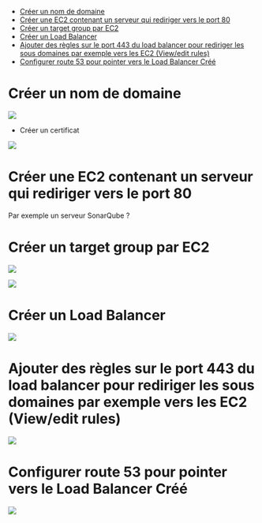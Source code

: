 - [Créer un nom de domaine](#cr-er-un-nom-de-domaine)
- [Créer une EC2 contenant un serveur qui rediriger vers le port 80](#cr-er-une-ec2-contenant-un-serveur-qui-rediriger-vers-le-port-80)
- [Créer un target group par EC2](#cr-er-un-target-group-par-ec2)
- [Créer un Load Balancer](#cr-er-un-load-balancer)
- [Ajouter des règles sur le port 443 du load balancer pour rediriger les sous domaines par exemple vers les EC2 (View/edit rules)](#ajouter-des-r-gles-sur-le-port-443-du-load-balancer-pour-rediriger-les-sous-domaines-par-exemple-vers-les-ec2--view-edit-rules-)
- [Configurer route 53 pour pointer vers le Load Balancer Créé](#configurer-route-53-pour-pointer-vers-le-load-balancer-cr--)

# Créer un nom de domaine

![](https://user-images.githubusercontent.com/3251022/88677943-e81e8f00-d0bb-11ea-80e7-ef5b6232aa1e.png)

*   Créer un certificat

![](https://user-images.githubusercontent.com/3251022/88678251-40559100-d0bc-11ea-847f-f16f628d310d.png)

# Créer une EC2 contenant un serveur qui rediriger vers le port 80

Par exemple un serveur SonarQube ?

# Créer un target group par EC2

![](https://user-images.githubusercontent.com/3251022/88677402-3b441200-d0bb-11ea-8d00-40a650f9eead.png)

![](https://user-images.githubusercontent.com/3251022/88677475-557df000-d0bb-11ea-8334-66bbc50aa504.png)

# Créer un Load Balancer

![](https://user-images.githubusercontent.com/3251022/88677677-96760480-d0bb-11ea-9b85-5660db086ce0.png)

# Ajouter des règles sur le port 443 du load balancer pour rediriger les sous domaines par exemple vers les EC2 (View/edit rules)

![](https://user-images.githubusercontent.com/3251022/88679248-3ed89880-d0bd-11ea-8ab8-2a50b372597c.png)

# Configurer route 53 pour pointer vers le Load Balancer Créé

![](https://user-images.githubusercontent.com/3251022/88678589-a3dfbe80-d0bc-11ea-8cb8-8a677ebab5be.png)
